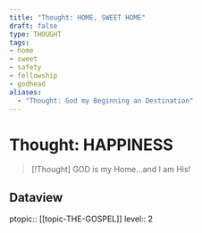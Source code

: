 ```yaml
---
title: "Thought: HOME, SWEET HOME"
draft: false
type: THOUGHT
tags:
- home
- sweet
- safety
- fellowship
- godhead
aliases:
  - "Thought: God my Beginning an Destination"
---
```

# Thought: HAPPINESS
> [!Thought]
> GOD is my Home...and I am His!

## Dataview
ptopic:: [[topic-THE-GOSPEL]]
level:: 2
